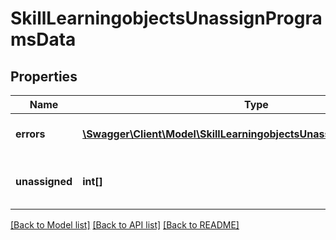 # SkillLearningobjectsUnassignProgramsData

## Properties
Name | Type | Description | Notes
------------ | ------------- | ------------- | -------------
**errors** | [**\Swagger\Client\Model\SkillLearningobjectsUnassignProgramsErrors[]**](SkillLearningobjectsUnassignProgramsErrors.md) | Errors during process | 
**unassigned** | **int[]** | List with successfully unassigned items | 

[[Back to Model list]](../README.md#documentation-for-models) [[Back to API list]](../README.md#documentation-for-api-endpoints) [[Back to README]](../README.md)


